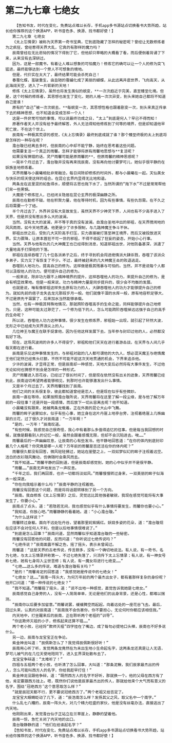 # 第二九七章 七绝女
        【告知书友，时代在变化，免费站点难以长存，手机app多书源站点切换看书大势所趋，站长给你推荐的这个换源APP，听书音色多、换源、找书都好使！】
       第二九七章 七绝女
       《太上忘情录》被称为天界第一奇书宝典，它到底隐藏了怎样的秘密呢？曾经让无数修炼者为之疯狂，曾经惹得天界大乱，它真的有那样的魔力吗？
       辰南曾经在无比悲恸的情况下得到了它，但他却只草略的大概看了看，而后便倒着背诵了下来，从来没有去深研过。
       因为，这是一部魔书，有着让人难以想象的可怕魔力！修炼它的确可以让一个人的修为突飞猛进，最终能够达到一个旁人不可想象的境地。
       但是，代价实在太大了，最终结果可能会杀死自己！
       春蚕化蝶，茧破重生，由丑陋的蚕蛹化成了美丽的蝴蝶，从此远离井底世界，飞向高天，从此海阔天空，进入了一片崭新的天地！
       修炼《太上忘情录》，虽然也将发生类似的蜕变，**一次次趋近于完美，直至臻至化境。但是，这个时候的修炼者，其思想也发生了变化，她的人格一次次异变，到头来她自己都将不知道自己是谁！
       原有的“自己”被一次次蜕去，**每蜕变一次，其思想性格也跟着剧变一次，到头来真正传承下去的精神思想，也不知道会变成怎样一个人！
       这是一件非常可怕的事情，可以说最终功成之日，“太上”到底是何人？早已不得而知！
       原著作者天人并没有给予最终解答，外人无法得知他修炼到了何等的境界，但是却知道他早死亡故，不在这个世上。
       辰南有一种极其荒谬的感觉，《太上忘情录》最终到底成就了谁？那个臻至终极的太上到底将是怎样的一种存在呢？
       澹台璇已经离去多时，但辰南的心中却不能宁静，始终在思考着这些问题。
       他需要复活一个真正的雨馨。怎样才能够将原有雨馨地思想与**复活呢？
       如果没有猜错的话，灵尸雨馨可能是原雨馨的**，但原雨馨的精神思感呢？
       一晃半个月过去了，澹台璇并没有再来找辰南，没有再向他讨要梦可儿，她似乎很平静的在妖族圣地修炼着。
       天界雨馨与小晨曦相处非常融洽，每日间除却修炼的时间外，都与小晨曦在一起。天仙美女与快乐的现天使这样的组合。在昆仑玄界内显得无比地和谐。
       两条龙在这里混的如鱼得水，顺便将古思也拖下水了，当然所谓的“拖下水”不过是常常帮他们背一些黑锅。
       大魔是个修炼狂人，已经闭关隐居在昆仑玄界的极深幽静之所。
       辰南也在勤修不辍，他在积聚力量，他在等待时机，因为有些事情，有些仇怨需。在不久之后将需要一个了结。
       半个月过去了，外界并没有大变故发生，虽然天界不少神灵下界，人间也有不少高手进入了天界，但是并没有惹出多么大的波澜。
       当然。没有太大的波澜，并不等于真的没有波澜。自澹台圣地冲出的邪祖，在天界搅闹地的风风雨雨，如今天地贯通。他更是少了许多限制，与几路神魔王争斗不休。
       邪祖出世之后，受到几大天阶高手打压，实力直接被打落至神王境界，而后又被投放进天界。实力骤降，让原本嚣狂不可一世的邪祖，不得不收起了狂妄的姿态，开始小心行事。
       当然。天界与他有仇的几大神魔王也已经得到消息，知道邪祖出世，对他防备甚深，派遣了大量地高手打探他的下落。
       邪祖在连续吞噬了几十位各派弟子之后，终于寻到机会闯进绝情派大肆杀戮，吞噬了该派众多弟子，实力又了有恢复了不少。不过，最终被赶来的几大神魔王击的败退逃走。
       吞噬别人地功力。提高自己的修为。这样做是极其残暴与可怕的。当然，并不是说每个人都可以汲取他人的功力。便可提升自己的修为。
       一般来说，除非功力跟不上精神境界的提升，这样吞噬他人的功力，来提升自己的修为，是会有明显效果地。但是一般来说，功力与精神力量是同步提升的，很少会不均衡的发展。
       也就是说，唯有像邪祖这样失去原有功力的人，大肆吞噬他人的功力才能够提升自己的修为。就如先前的痞子龙失去龙元那段岁月一般。他们就像干涸的水库一般，原有地容积足够大，不过是原先干涸罢了，后来加水当然能够承载。
       当然，也有一种极其特殊地情况，那就跨阶吞噬高手的生命之能，同样能够提升自己地修为。只是，这种可能太过渺茫了，一个修为低下的人，怎么可能跨阶吞噬掉远远强于自己的高手的生命呢？
       所以说，吞噬他人功力这种事情，很少发生在修炼界，邪祖始一出现，就引起了轩然大波，无形之中已经成为天界浪尖上的人。
       几位神王与魔王在联手捉拿他，因为任他这样发展下去，当年参与封印过他的人，必然都没有好下场。
       现在，这场风波闹的许多人不得安宁，邪祖和他们天天在进行着游击战，在天界与人间几乎每天都在进行着。
       辰南是乐见这种事情发生的，与邪祖对敌的几人都可谓他的大仇人，想必混天魔王与绝情魔王他们定然已经焦头烂额，不然不可能不趁这次天地贯通的机会，下界来追杀他。
       少许的波澜，才显得正常，但是辰南却一种感觉，天地大变后必然将有大事件发生，不过他无论如何也猜想不到会是怎样的一种形式。
       灵尸雨馨进入百花谷，已经过了很长时间了，但是现在依然没有出关的迹象，天界雨馨已经到此，辰南迫切希望两者能够相见，到那时也许能够激发出什么事情。
       又是半个月过去了。天界雨馨找到了辰南。
       他们之间的关系很复杂，彼此都知道曾经是恋人，但是现在似乎有些微妙。
       辰南一直在等待，如果按照澹台璇所说，天界雨馨将在这里了解一段尘缘，是与他了解万年前的一段往事？还是开始一段感情，而后放下一切从容离去呢？他不知道。
       小晨曦没有跟来，她被两条龙载着。正在外面的昆仑大山中飞舞。
       雨馨的眸子迷蒙如水，似乎有些心事，她立身在这片丹崖上地亭台旁，注视着绝崖上几株幽翠的兰花，过了很久才对辰南道：“一万年啊！”
       “是的，一万年！”辰南叹道。
       “有些时候，我感觉自己很奇怪，我心中有着那么多值得追忆的往事。但是每当我回想的时候，就像是翻看别人的记忆一般，虽然会跟着感慨无限，但却不会沉陷进去。唉……”
       雨馨最后的一声幽幽叹息，让辰南的心有些发冷。他平静地回答道：“在你的体内到底封印着几个人格呢？你究竟是哪一人呢？万年前的雨馨是否还活在你的体内呢？”
       雨馨很久都没有回答，微风轻轻拂过，她站在崖壁之上，一双如梦似幻的眸子注视着远空。洁白的衣衫随风舞动，仿佛随时会乘风而去。
       “我不知道……”雨馨平静的回到道，但是辰南却感觉到，她的心中似乎并不是很平静。
       “雨馨……”辰南无声地发出了一声叹息。
       “千年之后，我们再回首，也许一切都将淡如风。”雨馨慢慢转过身来，一双美丽的眸子似海水一般深邃。
       “你在向我暗示着什么吗？”辰南平静的注视着她。
       雨馨没有回答这个问题，而是将将话题转移到了另一个方向。
       “辰南。我自修炼《太上忘情录》之后，灵觉远比其他强者敏锐，我现在感觉可能将有大事发生了，你要小心。”
       辰南点了点头，道：“若隐若无间，我也感觉似乎有什么事情将要发生，雨馨你也要小心。”
       “我知道，你放心吧。”雨馨静静的看着她。道：“小心澹台璇。”
       “为什么这样说？”
       雨馨转过身躯。面向不远处牡丹谷，望着那里姹紫嫣红。妖娆多姿的花朵，道：“澹台璇现在应该不会对任何人不利，但是以后地事情很难说了。”
       “到底是怎么回事？”辰南问道，显然雨馨似乎知道澹台璇的一些秘密。
       雨馨没有回答他的问题，反而问道：“你听说过七绝传说吗？”
       “七绝传说？”辰南面露不解之色，摇了摇头，表示未曾闻过。
       雨馨道：“这是天界的古老传说，传言颇多，没有一个确切地说法。有人说，有一奇书，名为七绝，与太上忘情录并称第一，不过七绝失落了，只流传下太上忘情录；有人说，有一神女号称七绝，她有七身将入尘世苦修；有人说，有一魔女将进行七绝变……”
       “七绝……这么多的传说，难道与澹台璇有关吗？”
       “是的！”雨馨肯定的回答道：“我感觉她是传说中的七绝女！”
       “七绝女？这……”辰南一阵头大，为何万年前的两个最杰出女子，都有着那样复杂的身份呢？他开口问道：“哪一种传说的七绝女？”
       “我不知道。”雨馨摇了摇头，道：“说不出地一种感觉，直觉告诉我她是七绝女。”
       辰南感觉自己身旁的人，没有一人简简单单，无论是他们的出身背景，还是心性，都难以揣测。
       “辰南你以后要多加留意。”雨馨说罢，缓缓腾空而起起，向着远处的一座花谷飞去。最后，回过头来，认真的对辰南道：“辰南我不会伤害你，你不要担心，无论何时你都应该相信我。”
       内天地中，打坐醒来后的辰南，正在聆听两个老祖的“训导”。
       “你这欺师灭祖的小子，修炼起来还算不错……”
       两个老小孩，已经将“欺师灭祖”四字挂在了嘴边，成了每句必提地口头禅，辰南也不好多说什么。
       另一边，辰南与龙宝宝正在争论。
       紫金神龙叫道：“辰佩斯怎么了？我觉得辰佩斯很好听！”
       辰南用心听了听，发觉两条龙竟然在为未出生地小生命起名字，这两条龙还真是让人无语，梦可儿被气的在几位天使地陪同下，进入玄界深处散布去了。
       龙宝宝争辩道：“太难听了！”
       四祖与五祖两个老小孩，也听清了怎么回事，大叫道：“那条泥鳅，我们辰家最杰出的传人，怎么可能叫西方人的名字，你给我趁早打住！”
       紫金神龙没跟他争辩，道：“既然西方人的名字不好听，那就换一个。他的父母在西方有了他，肯定要跟西方挂上。嗯，既然你们说他是辰家最杰出的传人，那就给他来个大气而有意义的名字，围绕‘冠绝西方’这个意思取怎么样？”
       “就是辰冠天都不行，更不要说冠绝西方了。”两个老祖又给否定了。
       龙宝宝大眼睛眨动了几下，道：“辰浩南怎么样？发扬其父之风，取父名中一个南字。”
       什么乱七八糟的，辰南一阵头大，对几个精力旺盛的家伙，他是没有丝毫办法，直接逃出了内天地。
       他刚刚出来，发觉澹台仙子正站立在兰草崖上，静静的望着他。
       辰南一惊，急忙关闭了内天地的出口。
       澹台璇静静的道：“他们在给谁起名字？”
       【告知书友，时代在变化，免费站点难以长存，手机app多书源站点切换看书大势所趋，站长给你推荐的这个换源APP，听书音色多、换源、找书都好使！】